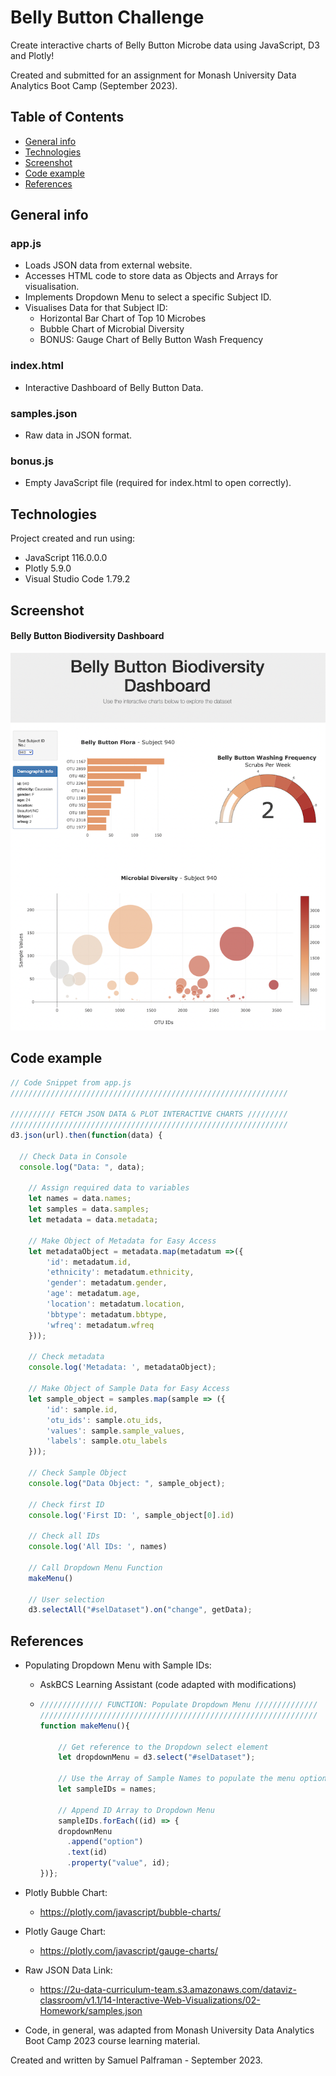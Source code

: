 # Belly Button Challenge

Create interactive charts of Belly Button Microbe data using JavaScript, D3 and Plotly!

Created and submitted for an assignment for Monash University Data Analytics Boot Camp (September 2023).

## Table of Contents

- [General info](#general-info)
- [Technologies](#technologies)
- [Screenshot](#screenshot)
- [Code example](#code-example)
- [References](#references)

## General info

### app.js

- Loads JSON data from external website. 
- Accesses HTML code to store data as Objects and Arrays for visualisation.
- Implements Dropdown Menu to select a specific Subject ID.  
- Visualises Data for that Subject ID:
  - Horizontal Bar Chart of Top 10 Microbes
  - Bubble Chart of Microbial Diversity
  - BONUS: Gauge Chart of Belly Button Wash Frequency


### index.html

- Interactive Dashboard of Belly Button Data.

### samples.json

- Raw data in JSON format.

### bonus.js

- Empty JavaScript file (required for index.html to open correctly).


## Technologies

Project created and run using:

- JavaScript 116.0.0.0
- Plotly 5.9.0
- Visual Studio Code 1.79.2

## Screenshot

#### Belly Button Biodiversity Dashboard

![Dashboard](static/js/belly_button_dashboard.png)

## Code example

```javascript
// Code Snippet from app.js
////////////////////////////////////////////////////////////// 

////////// FETCH JSON DATA & PLOT INTERACTIVE CHARTS /////////
//////////////////////////////////////////////////////////////
d3.json(url).then(function(data) {
    
  // Check Data in Console
  console.log("Data: ", data);
    
    // Assign required data to variables
    let names = data.names;
    let samples = data.samples;
    let metadata = data.metadata;
    
    // Make Object of Metadata for Easy Access
    let metadataObject = metadata.map(metadatum =>({
        'id': metadatum.id,
        'ethnicity': metadatum.ethnicity,
        'gender': metadatum.gender,
        'age': metadatum.age,
        'location': metadatum.location,
        'bbtype': metadatum.bbtype,
        'wfreq': metadatum.wfreq
    }));
    
    // Check metadata
    console.log('Metadata: ', metadataObject);

    // Make Object of Sample Data for Easy Access
    let sample_object = samples.map(sample => ({
        'id': sample.id,
        'otu_ids': sample.otu_ids,
        'values': sample.sample_values,
        'labels': sample.otu_labels
    }));
    
    // Check Sample Object
    console.log("Data Object: ", sample_object);
    
    // Check first ID
    console.log('First ID: ', sample_object[0].id)
    
    // Check all IDs
    console.log('All IDs: ', names)

    // Call Dropdown Menu Function
    makeMenu()

    // User selection
    d3.selectAll("#selDataset").on("change", getData);
```

## References

- Populating Dropdown Menu with Sample IDs:
  - AskBCS Learning Assistant (code adapted with modifications)
  - ```javascript
    ////////////// FUNCTION: Populate Dropdown Menu //////////////
    //////////////////////////////////////////////////////////////
    function makeMenu(){
            
        // Get reference to the Dropdown select element
        let dropdownMenu = d3.select("#selDataset");
          
        // Use the Array of Sample Names to populate the menu options
        let sampleIDs = names;
          
        // Append ID Array to Dropdown Menu
        sampleIDs.forEach((id) => {
        dropdownMenu
          .append("option")
          .text(id)
          .property("value", id);
    })};
  
- Plotly Bubble Chart:
  
  - https://plotly.com/javascript/bubble-charts/
  
- Plotly Gauge Chart:
  
  - https://plotly.com/javascript/gauge-charts/
  
- Raw JSON Data Link: 

  - https://2u-data-curriculum-team.s3.amazonaws.com/dataviz-classroom/v1.1/14-Interactive-Web-Visualizations/02-Homework/samples.json

- Code, in general, was adapted from Monash University Data Analytics Boot Camp 2023 course learning material.

Created and written by Samuel Palframan - September 2023.
